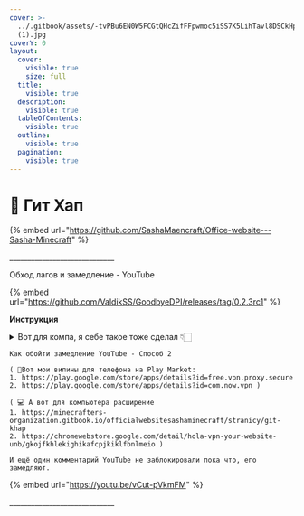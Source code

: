 ```yaml
---
cover: >-
  ../.gitbook/assets/-tvPBu6EN0W5FCGtQHcZifFFpwmoc5iSS7K5LihTavl8DSCkHpZhvfl2LvJHqd08ongjgjAN
  (1).jpg
coverY: 0
layout:
  cover:
    visible: true
    size: full
  title:
    visible: true
  description:
    visible: true
  tableOfContents:
    visible: true
  outline:
    visible: true
  pagination:
    visible: true
---
```


# 📌 Гит Хап

{% embed url="https://github.com/SashaMaencraft/Office-website---Sasha-Minecraft" %}

\_\_\_\_\_\_\_\_\_\_\_\_\_\_\_\_\_\_\_\_\_\_\_\_\_\_\_\_\_

&#x20;                                                       Обход лагов и замедление - YouTube

{% embed url="https://github.com/ValdikSS/GoodbyeDPI/releases/tag/0.2.3rc1" %}

&#x20;                                                                                **Инструкция**&#x20;

<details>

<summary>Вот для компа, я себе такое тоже сделал 👇🏻</summary>

Оживляем YouTube — добрые люди уже выложили&#x20;

(https://github.com/ValdikSS/GoodbyeDPI/issues/378) гайд.

• Скачиваем GoodbyeDPI (https://github.com/ValdikSS/GoodbyeDPI/releases/tag/0.2.3rc1) с GitHub;&#x20;

• Запускаем файл 1\_russia\_blacklist.cmd. Если выбивает ошибку, запускаем от имени администратора (для этого надо правой кнопкой мыши нажать на файл,там будет плашка), либо жмём «Подробнее» — «Выполнить»;&#x20;

• Теперь в браузере нужно вырубить Kyber – пишем в адресной строке chrome://flags, находим и вырубаем. • Наслаждаемся победой.

</details>

```
Как обойти замедление YouTube - Способ 2

( 📱Вот мои випины для телефона на Play Market:
1. https://play.google.com/store/apps/details?id=free.vpn.proxy.secure
2. https://play.google.com/store/apps/details?id=com.now.vpn )

( 💻 А вот для компьютера расширение
1. https://minecrafters-organization.gitbook.io/officialwebsitesashaminecraft/stranicy/git-khap
2. https://chromewebstore.google.com/detail/hola-vpn-your-website-unb/gkojfkhlekighikafcpjkiklfbnlmeio )

И ещё один комментарий YouTube не заблокировали пока что, его замедляют.
```

{% embed url="https://youtu.be/vCut-pVkmFM" %}

\_\_\_\_\_\_\_\_\_\_\_\_\_\_\_\_\_\_\_\_\_\_\_\_\_\_\_\_\_

